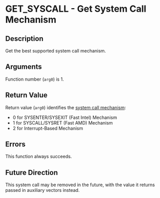 # GET_SYSCALL - Get System Call Mechanism

## Description

Get the best supported system call mechanism.

## Arguments

Function number (`arg0`) is 1.

## Return Value

Return value (`arg0`) identifies the [system call mechanism](mechanisms.md):

* 0 for SYSENTER/SYSEXIT (Fast Intel) Mechanism
* 1 for SYSCALL/SYSRET (Fast AMD) Mechanism
* 2 for Interrupt-Based Mechanism

## Errors

This function always succeeds.

## Future Direction

This system call may be removed in the future, with the value it returns passed
in auxiliary vectors instead.
